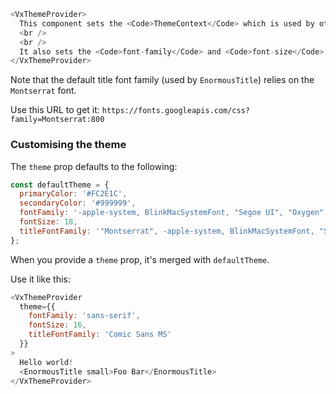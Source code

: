 ```js
<VxThemeProvider>
  This component sets the <Code>ThemeContext</Code> which is used by other components. Its use is not obligatory, but if you do use it, use it at the top level of your app.
  <br />
  <br />
  It also sets the <Code>font-family</Code> and <Code>font-size</Code>, thus rendering <Code>font.css</Code> useless.
</VxThemeProvider>
```

Note that the default title font family (used by `EnormousTitle`) relies on the `Montserrat` font.

Use this URL to get it: `https://fonts.googleapis.com/css?family=Montserrat:800`

### Customising the theme
The `theme` prop defaults to the following:
```js static
const defaultTheme = {
  primaryColor: '#FC2E1C',
  secondaryColor: '#999999',
  fontFamily: '-apple-system, BlinkMacSystemFont, "Segoe UI", "Oxygen", "Ubuntu", "Cantarell", "Fira Sans", "Droid Sans", "Helvetica Neue", sans-serif',
  fontSize: 18,
  titleFontFamily: '"Montserrat", -apple-system, BlinkMacSystemFont, "Segoe UI", "Oxygen", "Ubuntu", "Cantarell", "Fira Sans", "Droid Sans", "Helvetica Neue", sans-serif'
};
```

When you provide a `theme` prop, it's merged with `defaultTheme`.

Use it like this:
```js
<VxThemeProvider
  theme={{
    fontFamily: 'sans-serif',
    fontSize: 16,
    titleFontFamily: 'Comic Sans MS'
  }}
>
  Hello world!
  <EnormousTitle small>Foo Bar</EnormousTitle>
</VxThemeProvider>
```
